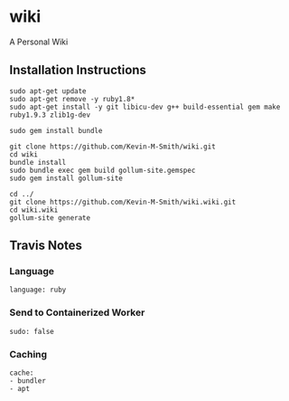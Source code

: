 # wiki
A Personal Wiki

## Installation Instructions

```
sudo apt-get update 
sudo apt-get remove -y ruby1.8*
sudo apt-get install -y git libicu-dev g++ build-essential gem make ruby1.9.3 zlib1g-dev

sudo gem install bundle

git clone https://github.com/Kevin-M-Smith/wiki.git
cd wiki
bundle install
sudo bundle exec gem build gollum-site.gemspec 
sudo gem install gollum-site

cd ../
git clone https://github.com/Kevin-M-Smith/wiki.wiki.git
cd wiki.wiki
gollum-site generate

```

## Travis Notes

### Language
```
language: ruby
```

### Send to Containerized Worker
```
sudo: false
```

### Caching

```
cache:
- bundler
- apt
```
